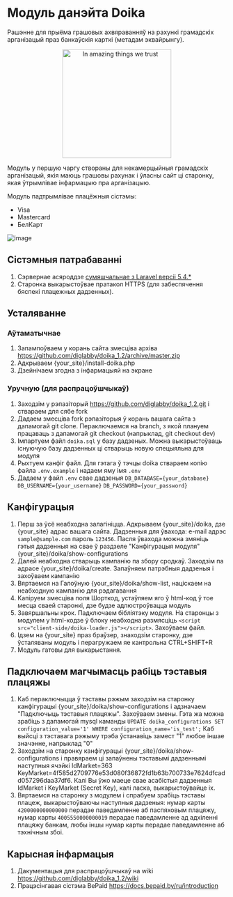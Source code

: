 Модуль данэйта Doika
======================

Рашэнне для прыёма грашовых ахвяраванняў на рахункі грамадскіх арганізацый праз банкаўскія карткі (метадам эквайрынгу).

<p align="center"><img src="https://user-images.githubusercontent.com/5278175/46292922-cbd26980-c59a-11e8-8970-f44af4bd9149.png" alt="In amazing things we trust" width="250"></p>

Модуль у першую чаргу створаны для некамерцыйныя грамадскіх арганізацый,
якія маюць грашовы рахунак і ўласны сайт ці старонку, якая ўтрымлівае інфармацыю пра арганізацыю.

Модуль падтрымлівае плацёжныя сістэмы:
 - Visa
 - Mastercard
 - БелКарт

![image](http://doika.falanster.by/img/maket.png)


## Сістэмныя патрабаванні
 1. Сэрвернае асяроддзе [сумяшчальнае з Laravel версіі 5.4.*](https://laravel.com/docs/5.4/installation#server-requirements)
 1. Старонка выкарыстоўвае пратакол HTTPS (для забеспячення бяспекі плацежных дадзенных).

## Усталяванне

### Аўтаматычнае
1. Запампоўваем у корань сайта змесціва архіва https://github.com/diglabby/doika_1.2/archive/master.zip
2. Адкрываем {your_site}/install-doika.php
3. Дзейнічаем згодна з інфармацыяй на экране

### Уручную (для распрацоўшчыкаў)
 1. Заходзім у рэпазіторый https://github.com/diglabby/doika_1.2.git і ствараем для сябе fork
 1. Дадаем змесціва fork рэпазіторыя ў корань вашага сайта з дапамогай git clone. Пераключаемся на branch, з якой плануем працаваць з дапамогай git checkout (напрыклад, git checkout dev)
 1. Імпартуем файл `doika.sql` у базу дадзеных. Можна выкарыстоўваць існуючую базу дадзенных ці стварыць новую спецыяльна для модуля
 1. Рыхтуем канфіг файл. Для гэтага ў тэчцы doika ствараем копію файла `.env.example` і надаем яму імя `.env`
 1. Дадаем у файл `.env` свае дадзеныя `DB_DATABASE={your_database}` `DB_USERNAME={your_username}` `DB_PASSWORD={your_password}`


## Канфігурацыя
 1. Перш за ўсё неабходна залагініцца.
Адкрываем {your_site}/doika, дзе {your_site} адрас вашага сайта. Дадзенныя для ўвахода: e-mail адрэс `sample@sample.com` пароль `123456`.
Пасля ўвахода можна змяніць гэтыя дадзенныя на свае ў раздзеле "Канфігурацыя модуля" {your_site}/doika/show-configurations
 1. Далей неабходна стварыць кампанію па збору сродкаў.
Заходзім па адрасе {your_site}/doika/create. Запаўняем патрэбныя дадзеныя і захоўваем кампанію
 1. Вяртаемся на Галоўную {your_site}/doika/show-list, націскаем на неабходную кампанію для рэдагавання
 1. Капіруем змесціва поля Шорткод, устаўляем яго ў html-код ў тое месца сваей старонкі, дзе будзе адлюстроўвацца модуль
 1. Завяршальны крок. Падключаем бібліятэку модуля. На старонцы з модулем у html-кодзе ў блоку <head> неабходна размясціць `<script src="client-side/doika-loader.js"></script>`. Захоўваем файл.
 1. Ідзем на {your_site} праз браўзер, знаходзім старонку, дзе ўсталяваны модуль і перагружаем яе кантрольна CTRL+SHIFT+R
 1. Модуль гатовы для выкарыстання.


## Падключаем магчымасць рабіць тэставыя плацяжы
 1. Каб пераключыцца ў тэставы рэжым заходзім на старонку канфігурацыі {your_site}/doika/show-configurations і адзначаем "Падключыць тэставыя плацяжы". Захоўваем змены.
Гэта жа можна зрабіць з дапамогай mysql каманды `UPDATE doika_configurations SET configuration_value='1' WHERE configuration_name='is_test';`
Каб выйсці з тэставага рэжыму трэба ўстанавіць замест "1" любое іншае значэнне, напрыклад "0"
 1. Заходзім на старонку канфігурацыі {your_site}/doika/show-configurations і правяраем ці запаўнены тэставымі дадзеннымі наступныя ячэйкі IdMarket=363 KeyMarket=4f585d2709776e53d080f36872fd1b63b700733e7624dfcadd057296daa37df6.
 Калі Вы ўжо маеце свае асабістыя дадзенныя IdMarket і KeyMarket (Secret Key), калі ласка, выкарыстоўвайце іх.
 1. Вяртаемся на старонку з модулем і спрабуем зрабіць тэставы плацеж, выкарыстоўваючы наступныя дадзеныя:
нумар карты `4200000000000000` перадае паведамленне аб паспяховым плацяжу,
нумар карты `4005550000000019` перадае паведамленне ад адхіленні плацяжу банкам,
любы іншы нумар карты перадае паведамленне аб тэхнічным збоі.


## Карысная інфармацыя
 1. Дакументацыя для распрацоўшчыкаў на wiki https://github.com/diglabby/doika_1.2/wiki
 1. Працэсінгавая сістэма BePaid https://docs.bepaid.by/ru/introduction

